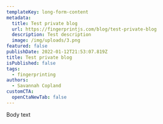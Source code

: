 ```yaml
---
templateKey: long-form-content
metadata:
  title: Test private blog
  url: https://fingerprintjs.com/blog/test-private-blog
  description: Test description
  image: /img/uploads/3.png
featured: false
publishDate: 2022-01-12T21:53:07.819Z
title: Test private blog
isPublished: false
tags:
  - fingerprinting
authors:
  - Savannah Copland
customCTA:
  openCtaNewTab: false
---
```

Body text
